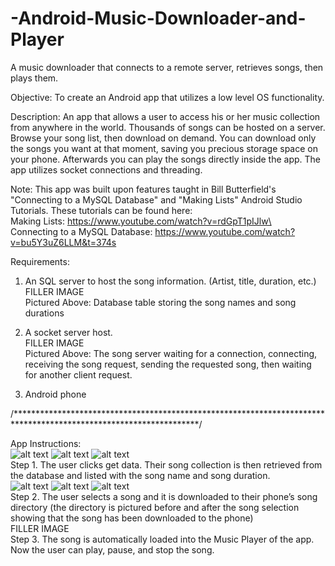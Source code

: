 # -Android-Music-Downloader-and-Player
A music downloader that connects to a remote server, retrieves songs, then plays them.

Objective: To create an Android app that utilizes a low level OS functionality.

Description:  An app that allows a user to access his or her music collection from anywhere in the world. Thousands of songs can be hosted on a server. Browse your song list, then download on demand. You can download only the songs you want at that moment, saving you precious storage space on your phone. Afterwards you can play the songs directly inside the app. The app utilizes socket connections and threading.

Note: This app was built upon features taught in Bill Butterfield's "Connecting to a MySQL Database" and "Making Lists" Android Studio Tutorials. These tutorials can be found here:<br/>
Making Lists: https://www.youtube.com/watch?v=rdGpT1pIJlw\ <br/>
Connecting to a MySQL Database: https://www.youtube.com/watch?v=bu5Y3uZ6LLM&t=374s

Requirements: 
  1. An SQL server to host the song information. (Artist, title, duration, etc.) <br/>
  FILLER IMAGE <br/>
  Pictured Above: Database table storing the song names and song durations 
  
  2. A socket server host. <br/>
  FILLER IMAGE <br/>
  Pictured Above: The song server waiting for a connection, connecting, receiving the song request, sending the requested song, then waiting for another client request. 
  
  3. Android phone
  
  /******************************************************************************************************************/
 
App Instructions: <br/>
![alt text](https://raw.githubusercontent.com/michaelpmoloney/-Android-Music-Downloader-and-Player/master/Activity%201%20no%20action.JPG)
![alt text](https://raw.githubusercontent.com/michaelpmoloney/-Android-Music-Downloader-and-Player/master/Activity%201%20getting%20data.JPG)
![alt text](https://raw.githubusercontent.com/michaelpmoloney/-Android-Music-Downloader-and-Player/master/Activity%201%20got%20data.JPG) <br/>
Step 1. The user clicks get data. Their song collection is then retrieved from the database and listed with the song name and song duration. <br/>
![alt text](https://raw.githubusercontent.com/michaelpmoloney/-Android-Music-Downloader-and-Player/master/Music%20Directory.JPG)
![alt text](https://raw.githubusercontent.com/michaelpmoloney/-Android-Music-Downloader-and-Player/master/Music%20Directory.JPG)
![alt text](https://raw.githubusercontent.com/michaelpmoloney/-Android-Music-Downloader-and-Player/master/Activity%201%20no%20action.JPG) <br/>
Step 2. The user selects a song and it is downloaded to their phone’s song directory (the directory is pictured before and after the song selection showing that the song has been downloaded to the phone) <br/>
FILLER IMAGE <br/>
Step 3. The song is automatically loaded into the Music Player of the app. Now the user can play, pause, and stop the song.

